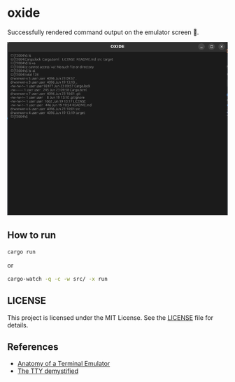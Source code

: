 # oxide

Successfully rendered command output on the emulator screen 🎉.  


![Successfully rendered command output on the emulator screen](progress/stage1.png)


## How to run

```sh
cargo run
```

or 

```sh
cargo-watch -q -c -w src/ -x run
```

## LICENSE

This project is licensed under the MIT License. See the [LICENSE](LICENSE) file for details.

## References

- [Anatomy of a Terminal Emulator](https://poor.dev/blog/terminal-anatomy/)  
- [The TTY demystified](https://www.linusakesson.net/programming/tty/)
